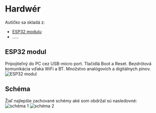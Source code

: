 # Hardwér

Autíčko sa skladá z:
* [ESP32 modulu](#esp32-modul)
* .....


## ESP32 modul
Pripojiteľný do PC cez USB-micro port. Tlačidlá Boot a Reset. Bezdrótová komunikácia vďaka WiFi a BT. Množstvo analógovích a digitálnych pinov.
![ESP32 modul](https://github.com/Marek-maker/BT-CAR_ESP32/assets/59760649/d2ac9c0e-4343-4d9b-9907-7206d7538851)


## Schéma
Žiaľ najlepšie zachované schémy aké som obdržal sú nasledovné:  
![schéma 1](https://user-images.githubusercontent.com/59760649/278865128-e5bcee55-c3cc-4b52-b4c3-ac1032adc798.jpg)
![schéma 2](https://user-images.githubusercontent.com/59760649/278865158-a6cc2287-3cde-4cd1-b015-90f86d6355c9.jpg)


